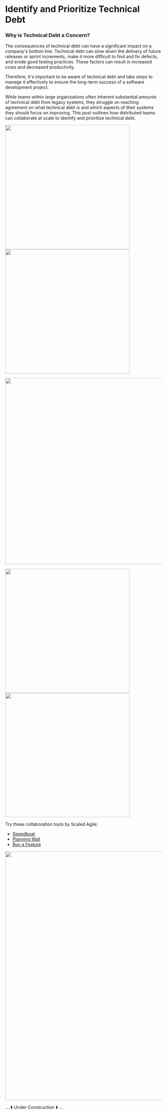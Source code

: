 # Identify and Prioritize Technical Debt

### Why is Technical Debt a Concern?
The consequences of technical debt can have a significant impact on a company's bottom line. Technical debt can slow down the delivery of future releases or sprint increments, make it more difficult to find and fix defects, and erode good testing practices. These factors can result in increased costs and decreased productivity.

Therefore, it's important to be aware of technical debt and take steps to manage it effectively to ensure the long-term success of a software development project.

While teams within large organizations often inherent substantial amounts of technical debt from legacy systems, they struggle on reaching agreement on what technical debt *is* and which aspects of their systems they should focus on improving. This post outlines how distributed teams can collaborate at scale to identify and prioritize technical debt.

<img width="400" src="https://user-images.githubusercontent.com/70295997/217434296-c7e5f196-9bb6-4d3d-bae9-d8465e2299b9.png"><img width="400" src="https://user-images.githubusercontent.com/70295997/217434391-0bc42b3a-24ce-4cf0-89b8-54e402461bd9.png">

<img width="600" src="https://user-images.githubusercontent.com/70295997/217434543-b3d9e44c-8364-43b3-a14a-fa9133004a32.png">

<img width="400" src="https://user-images.githubusercontent.com/70295997/217434776-43daff2f-f19c-4c27-bb11-8a784661f63a.png"><img width="400" src="https://user-images.githubusercontent.com/70295997/217437669-8f7a3182-57dc-4731-8c5c-124aefea21e8.png">

Try these collaboration tools by Scaled Agile:
* [Speedboat](https://collaborate.scaledagile.com/template/try?id=ALL1X3KMJ0NHYGNNSOT0X35EDAKBFAAX)
* [Planning Wall](https://collaborate.scaledagile.com/template/try?id=FPZJ33AZ2FGOIHOLZSNCNZHG2U24CN1K)
* [Buy a Feature](https://collaborate.scaledagile.com/template/try?id=O35E2RMDADPOQXINB2H34LVKOTM2QCW1)

<img width="800" src="https://user-images.githubusercontent.com/70295997/217454819-3f48791d-8977-43db-8462-8821432bb618.png">

... ⬇️ Under Construction ⬇️ ...

